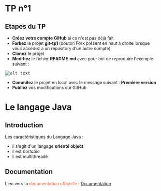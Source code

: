 # TP n°1

## Etapes du TP

* **Créez votre compte GiHub** si ce n'est pas déjà fait
* **Forkez** le projet **git-tp1** (bouton Fork présent en haut à droite lorsque vous accédez à un repository d'un autre compte)
* **Clonez** le projet
* **Modifiez** le fichier **README.md** avec pour but de reproduire l'exemple suivant : 

<kbd>![alt text](https://github.com/DiginamicFormation/git-tp1/blob/main/resources/Template.png)</kbd>

* **Commitez** le projet en local avec le message suivant : **Première version**
* **Publiez** vos modifications sur GitHub


# Le langage Java

## Introduction

Les caractéristiques du Langage Java :

- il s'agit d'un langage **orienté object**
- il est _portable_
- il est multithreadé

## Documentation

Lien vers la <span style="color: #FF5733"> documentation officielle</span> : [Documentation](https://github.com/DiginamicFormation/git-tp1/blob/main/resources/Template.png)
